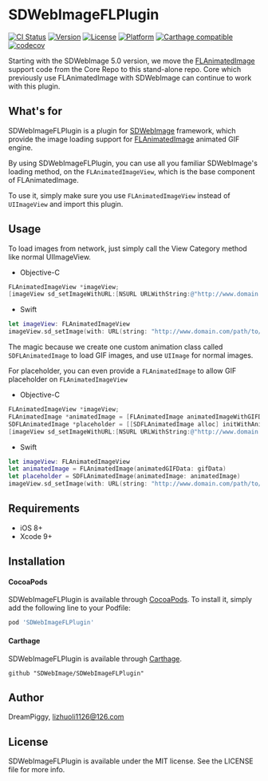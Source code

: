# SDWebImageFLPlugin

[![CI Status](https://img.shields.io/travis/SDWebImage/SDWebImageFLPlugin.svg?style=flat)](https://travis-ci.org/SDWebImage/SDWebImageFLPlugin)
[![Version](https://img.shields.io/cocoapods/v/SDWebImageFLPlugin.svg?style=flat)](https://cocoapods.org/pods/SDWebImageFLPlugin)
[![License](https://img.shields.io/cocoapods/l/SDWebImageFLPlugin.svg?style=flat)](https://cocoapods.org/pods/SDWebImageFLPlugin)
[![Platform](https://img.shields.io/cocoapods/p/SDWebImageFLPlugin.svg?style=flat)](https://cocoapods.org/pods/SDWebImageFLPlugin)
[![Carthage compatible](https://img.shields.io/badge/Carthage-compatible-4BC51D.svg?style=flat)](https://github.com/SDWebImage/SDWebImageFLPlugin)
[![codecov](https://codecov.io/gh/SDWebImage/SDWebImageFLPlugin/branch/master/graph/badge.svg)](https://codecov.io/gh/SDWebImage/SDWebImageFLPlugin)

Starting with the SDWebImage 5.0 version, we move the [FLAnimatedImage](https://github.com/Flipboard/FLAnimatedImage) support code from the Core Repo to this stand-alone repo. Core which previously use FLAnimatedImage with SDWebImage can continue to work with this plugin.

## What's for
SDWebImageFLPlugin is a plugin for [SDWebImage](https://github.com/rs/SDWebImage/) framework, which provide the image loading support for [FLAnimatedImage](https://github.com/Flipboard/FLAnimatedImage) animated GIF engine.

By using SDWebImageFLPlugin, you can use all you familiar SDWebImage's loading method, on the `FLAnimatedImageView`, which is the base component of FLAnimatedImage.

To use it, simply make sure you use `FLAnimatedImageView` instead of `UIImageView` and import this plugin.

## Usage
To load images from network, just simply call the View Category method like normal UIImageView.

+ Objective-C

```objectivec
FLAnimatedImageView *imageView;
[imageView sd_setImageWithURL:[NSURL URLWithString:@"http://www.domain.com/path/to/image.gif"]];
```

+ Swift

```swift
let imageView: FLAnimatedImageView
imageView.sd_setImage(with: URL(string: "http://www.domain.com/path/to/image.gif"))
```

The magic because we create one custom animation class called `SDFLAnimatedImage` to load GIF images, and use `UIImage` for normal images.

For placeholder, you can even provide a `FLAnimatedImage` to allow GIF placeholder on `FLAnimatedImageView`

+ Objective-C

```objectivec
FLAnimatedImageView *imageView;
FLAnimatedImage *animatedImage = [FLAnimatedImage animatedImageWithGIFData:gifData];
SDFLAnimatedImage *placeholder = [[SDFLAnimatedImage alloc] initWithAnimatedImage:animatedImage];
[imageView sd_setImageWithURL:[NSURL URLWithString:@"http://www.domain.com/path/to/image.gif"] placeholderImage:placeholder];
```

+ Swift

```swift
let imageView: FLAnimatedImageView
let animatedImage = FLAnimatedImage(animatedGIFData: gifData)
let placeholder = SDFLAnimatedImage(animatedImage: animatedImage)
imageView.sd_setImage(with: URL(string: "http://www.domain.com/path/to/image.gif"), placeholderImage: placeholder)
```

## Requirements

+ iOS 8+
+ Xcode 9+

## Installation

#### CocoaPods

SDWebImageFLPlugin is available through [CocoaPods](https://cocoapods.org). To install
it, simply add the following line to your Podfile:

```ruby
pod 'SDWebImageFLPlugin'
```

#### Carthage

SDWebImageFLPlugin is available through [Carthage](https://github.com/Carthage/Carthage).

```
github "SDWebImage/SDWebImageFLPlugin"
```

## Author

DreamPiggy, lizhuoli1126@126.com

## License

SDWebImageFLPlugin is available under the MIT license. See the LICENSE file for more info.


